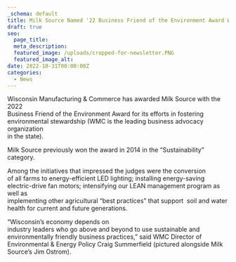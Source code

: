 ```yaml
---
_schema: default
title: Milk Source Named '22 Business Friend of the Environment Award Winner
draft: true
seo:
  page_title:
  meta_description:
  featured_image: /uploads/cropped-for-newsletter.PNG
  featured_image_alt:
date: 2022-10-31T00:00:00Z
categories:
  - News
---
```

Wisconsin Manufacturing & Commerce has awarded Milk Source with the 2022&nbsp;<br>Business Friend of the Environment Award for its efforts in fostering<br>environmental stewardship (WMC is the leading business advocacy organization<br>in the state).

Milk Source previously won the award in 2014 in the “Sustainability”&nbsp;<br>category.

Among the initiatives that impressed the judges were the conversion<br>of all farms to energy-efficient LED lighting; installing energy-saving&nbsp;<br>electric-drive fan motors; intensifying our LEAN management program as well as<br>implementing other agricultural “best practices” that support &nbsp;soil and water<br>health for current and future generations.

“Wisconsin’s economy depends on&nbsp;<br>industry leaders who go above and beyond to use sustainable and environmentally friendly business practices,” said WMC Director of Environmental & Energy Policy Craig Summerfield (pictured alongside Milk Source’s Jim Ostrom).&nbsp;<br>